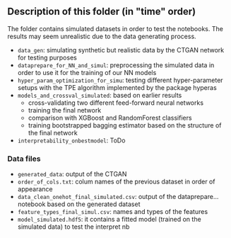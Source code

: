 ## Description of this folder (in "time" order)

The folder contains simulated datasets in order to test the notebooks.
The results may seem unrealistic due to the data generating process.

  * ```data_gen```: simulating synthetic but realistic data by the CTGAN network for testing purposes
  * ```dataprepare_for_NN_and_simul```: preprocessing the simulated data in order to use it for the training of our NN models
  * ```hyper_param_optimization_for_simu```: testing different hyper-parameter setups with the TPE algorithm implemented by the package hyperas
  * ```models_and_crossval_simulated```: based on earlier results
     *  cross-validating two different feed-forward neural networks
     *  training the final network
     *  comparison with XGBoost and RandomForest classifiers
     *  training bootstrapped bagging estimator based on the structure of the final network
  * ```interpretability_onbestmodel```: ToDo
    
### Data files
  * ```generated_data```: output of the CTGAN
  * ```order_of_cols.txt```: colum names of the previous dataset in order of appearance
  * ```data_clean_onehot_final_simulated.csv```: output of the dataprepare... notebook based on the generated dataset
  * ```feature_types_final_simul.csv```: names and types of the features
  * ```model_simulated.hdf5```: it contains a fitted model (trained on the simulated data) to test the interpret nb
